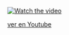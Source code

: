 

[![Watch the video](https://img.youtube.com/vi/860-t9HjJAA/maxresdefault.jpg)](https://youtu.be/860-t9HjJAA)

[ver en Youtube](https://youtu.be/860-t9HjJAA)